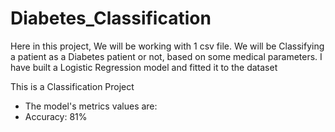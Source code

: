 # Diabetes_Classification
Here in this project, We will be working with 1 csv file.
We will be Classifying a patient as a Diabetes patient or not, based on some medical parameters.
I have built a Logistic Regression model and fitted it to the dataset


This is a Classification Project
- The model's metrics values are: 
- Accuracy:  81%
